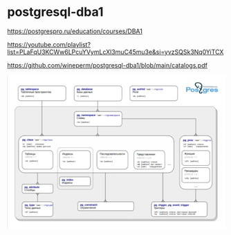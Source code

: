 # postgresql-dba1

https://postgrespro.ru/education/courses/DBA1

https://youtube.com/playlist?list=PLaFqU3KCWw6LPcuYVymLcXl3muC45mu3e&si=yvzSQSk3Nq0YiTCX

https://github.com/wineperm/postgresql-dba1/blob/main/catalogs.pdf

![alt text](image.png)
